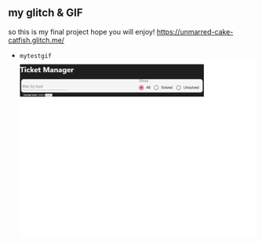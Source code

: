 
## my glitch & GIF
so this is my final project hope you will enjoy!
https://unmarred-cake-catfish.glitch.me/

- `mytestgif` ![hide](./readme-files/ui-testing-recording.gif)

